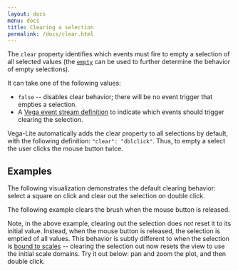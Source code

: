 ```yaml
---
layout: docs
menu: docs
title: Clearing a selection
permalink: /docs/clear.html
---
```


The `clear` property identifies which events must fire to empty a selection of all selected values (the [`empty`](https://vega.github.io/vega-lite/docs/selection.html#selection-properties) can be used to further determine the behavior of empty selections).

It can take one of the following values:

- `false` -- disables clear behavior; there will be no event trigger that empties a selection.
- A [Vega event stream definition](https://vega.github.io/vega/docs/event-streams/) to indicate which events should trigger clearing the selection.

Vega-Lite automatically adds the clear property to all selections by default, with the following definition: `"clear": "dblclick"`. Thus, to empty a select the user clicks the mouse button twice.

## Examples

The following visualization demonstrates the default clearing behavior: select a square on click and clear out the selection on double click.

<div class="vl-example" data-name="selection_heatmap"></div>

The following example clears the brush when the mouse button is released.

<div class="vl-example" data-name="selection_clear_brush"></div>

Note, in the above example, clearing out the selection does _not_ reset it to its initial value. Instead, when the mouse button is released, the selection is emptied of all values. This behavior is subtly different to when the selection is [bound to scales](https://vega.github.io/vega-lite/docs/bind.html#scale-binding) -- clearing the selection out now resets the view to use the initial scale domains. Try it out below: pan and zoom the plot, and then double click.

<div class="vl-example" data-name="selection_translate_scatterplot_drag"></div>
